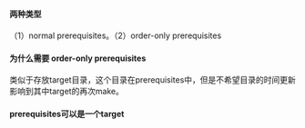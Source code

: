 #### 两种类型
（1）normal prerequisites。（2）order-only prerequisites


#### 为什么需要 order-only prerequisites
类似于存放target目录，这个目录在prerequisites中，但是不希望目录的时间更新影响到其中target的再次make。

#### prerequisites可以是一个target
